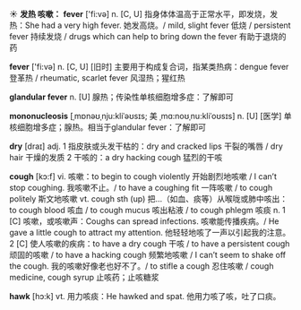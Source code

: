 ☀ <span class="category">**发热 咳嗽：**</span>
<span class="vocabulary">**fever**</span> ['fi:və] 
<span class="definition">n. [C, U] 指身体体温高于正常水平，即发烧，发热：</span>She had a very high fever. 她发高烧。/ mild, slight fever 低烧 / persistent fever 持续发烧 / drugs which can help to bring down the fever 有助于退烧的药

<span class="vocabulary">**fever**</span> ['fi:və] 
<span class="definition">n. [C, U] [旧时] 主要用于构成复合词，指某类热病：</span>dengue fever 登革热 / rheumatic, scarlet fever 风湿热；猩红热
           
<span class="vocabulary">**glandular fever**</span>
<span class="definition">n. [U] 腺热；传染性单核细胞增多症：</span>了解即可
           
<span class="vocabulary">**mononucleosis**</span> [ˌmɒnəʊˌnju:kliˈəʊsɪs; 美 ˌmɑ:noʊˌnu:kliˈoʊsɪs]
<span class="definition">n. [U] [医学] 单核细胞增多症；腺热。相当于glandular fever：</span>了解即可

<span class="vocabulary">**dry**</span> [draɪ] 
<span class="definition">adj. 1 指皮肤或头发干枯的：</span>dry and cracked lips 干裂的嘴唇 / dry hair 干燥的发质 <span class="definition">2 干咳的：</span>a dry hacking cough 猛烈的干咳

<span class="vocabulary">**cough**</span> [kɔ:f] 
<span class="definition">vi. 咳嗽：</span>to begin to cough violently 开始剧烈地咳嗽 / I can’t stop coughing. 我咳嗽不止。/ to have a coughing fit 一阵咳嗽 / to cough politely 斯文地咳嗽 <span class="definition">vt. cough sth (up) 把…（如血、痰等）从喉咙或肺中咳出：</span>to cough blood 咳血 / to cough mucus 咳出粘液 / to cough phlegm 咳痰 <span class="definition">n. 1 [C] 咳嗽，或咳嗽声：</span>Coughs can spread infections. 咳嗽能传播疾病。/ He gave a little cough to attract my attention. 他轻轻地咳了一声以引起我的注意。<span class="definition">2 [C] 使人咳嗽的疾病：</span>to have a dry cough 干咳 / to have a persistent cough 顽固的咳嗽 / to have a hacking cough 频繁地咳嗽 / I can’t seem to shake off the cough. 我的咳嗽好像老也好不了。/ to stifle a cough 忍住咳嗽 / cough medicine, cough syrup 止咳药；止咳糖浆
           
<span class="vocabulary">**hawk**</span> [hɔ:k]
<span class="definition">vt. 用力咳痰：</span>He hawked and spat. 他用力咳了咳，吐了口痰。

